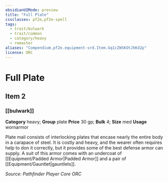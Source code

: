 ```yaml
---
obsidianUIMode: preview
title: "Full Plate"
cssclasses: pf2e,pf2e-spell
tags:
  - trait/bulwark
  - trait/common
  - category/heavy
  - remaster
aliases: "Compendium.pf2e.equipment-srd.Item.Gq1cZWSKOtJhKd2p"
license: ORC
---
```

# Full Plate
## Item 2
### [[bulwark]]

**Category** heavy; **Group** plate
**Price** 30 gp; 
**Bulk** 4; **Size** med
**Usage** wornarmor

Plate mail consists of interlocking plates that encase nearly the entire body in a carapace of steel. It is costly and heavy, and the wearer often requires help to don it correctly, but it provides some of the best defense armor can supply. A suit of this armor comes with an undercoat of [[Equipment/Padded Armor|Padded Armor]] and a pair of [[Equipment/Gauntlet|gauntlets]].

*Source: Pathfinder Player Core*
*ORC*